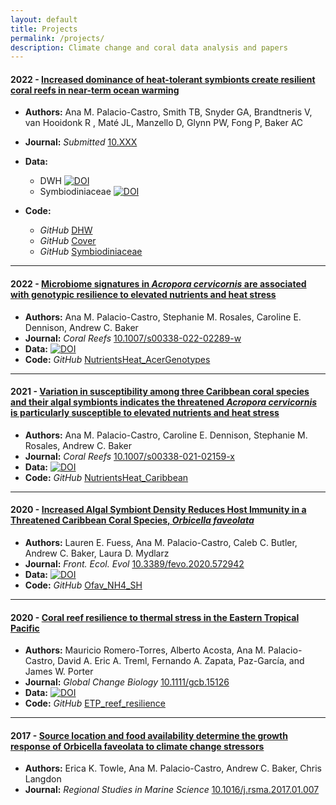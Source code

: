 ```yaml
---
layout: default
title: Projects
permalink: /projects/
description: Climate change and coral data analysis and papers 
---
```



#### 2022 - [ Increased dominance of heat-tolerant symbionts create resilient coral reefs in near-term ocean warming](https://linktopub)

* **Authors:** Ana M. Palacio-Castro, Smith TB, Snyder GA, Brandtneris V, van Hooidonk R , Maté JL, Manzello D, Glynn PW, Fong P, Baker AC
* **Journal:** _Submitted_ [10.XXX](https://link.topublication)

* **Data:** 
    * DWH [![DOI](https://zenodo.org/badge/213742228.svg)](https://zenodo.org/badge/latestdoi/213742228)
    *  Symbiodiniaceae [![DOI](https://zenodo.org/badge/213963722.svg)](https://zenodo.org/badge/latestdoi/213963722)
* **Code:**
    * _GitHub_ [DHW](https://anampc.github.io/DHW_Uva/)
    * _GitHub_ [Cover](https://anampc.github.io/Uva_Cover_Bleaching/)
    * _GitHub_ [Symbiodiniaceae](https://anampc.github.io/Symbiodiniaceae_Uva/)
  
-----

#### 2022 - [Microbiome signatures in *Acropora cervicornis* are associated with genotypic resilience to elevated nutrients and heat stress](https://link.topun)

* **Authors:** Ana M. Palacio-Castro, Stephanie M. Rosales, Caroline E. Dennison, Andrew C. Baker
* **Journal:** _Coral Reefs_ [10.1007/s00338-022-02289-w](https://rdcu.be/cRFc1)
* **Data:** [![DOI](https://zenodo.org/badge/218383066.svg)](https://zenodo.org/badge/latestdoi/218383066)
* **Code:** _GitHub_ [NutrientsHeat_AcerGenotypes](https://anampc.github.io/Nutrients_Genotypes/)
  
-----


#### 2021 - [Variation in susceptibility among three Caribbean coral species and their algal symbionts indicates the threatened *Acropora cervicornis* is particularly susceptible to elevated nutrients and heat stress](https://link.springer.com/article/10.1007/s00338-021-02159-x)

* **Authors:** Ana M. Palacio-Castro, Caroline E. Dennison, Stephanie M. Rosales, Andrew C. Baker
* **Journal:** _Coral Reefs_ [10.1007/s00338-021-02159-x](https://rdcu.be/cpS3F)
* **Data:** [![DOI](https://zenodo.org/badge/DOI/10.5281/zenodo.4632232.svg)](https://doi.org/10.5281/zenodo.4632232)
* **Code:** _GitHub_ [NutrientsHeat_Caribbean](https://anampc.github.io/NutrientsHeat_Caribbean/)
  
-----

#### 2020 - [Increased Algal Symbiont Density Reduces Host Immunity in a Threatened Caribbean Coral Species, *Orbicella faveolata*](https://doi.org/10.3389/fevo.2020.572942)

* **Authors:** Lauren E. Fuess, Ana M. Palacio-Castro, Caleb C. Butler, Andrew C. Baker, Laura D. Mydlarz
* **Journal:** _Front. Ecol. Evol_  [10.3389/fevo.2020.572942](https://doi.org/10.3389/fevo.2020.572942) 
* **Data:** [![DOI](https://zenodo.org/badge/224942894.svg)](https://zenodo.org/badge/latestdoi/224942894)
* **Code:** _GitHub_ [Ofav_NH4_SH](https://anampc.github.io/Ofav_NH4_SH/)
  
-----

#### 2020 - [Coral reef resilience to thermal stress in the Eastern Tropical Pacific](http://dx.doi.org/10.1111/gcb.15126)

* **Authors:** Mauricio Romero-Torres, Alberto Acosta, Ana M. Palacio-Castro, David A. Eric A. Treml, Fernando A. Zapata, Paz-García, and James W. Porter
* **Journal:** _Global Change Biology_ [10.1111/gcb.15126](http://dx.doi.org/10.1111/gcb.15126)
* **Data:** [![DOI](https://zenodo.org/badge/doi/10.5281/zenodo.3404205.svg)](http://dx.doi.org/10.5281/zenodo.3404205)
* **Code:** _GitHub_ [ETP_reef_resilience](https://anampc.github.io/ETP_reef_resilience/)

-----

#### 2017 - [Source location and food availability determine the growth response of Orbicella faveolata to climate change stressors](https://doi.org/10.1016/j.rsma.2017.01.007)

* **Authors:** Erica K. Towle, Ana M. Palacio-Castro, Andrew C. Baker, Chris Langdon
* **Journal:** _Regional Studies in Marine Science_ [10.1016/j.rsma.2017.01.007](https://doi.org/10.1016/j.rsma.2017.01.007)



